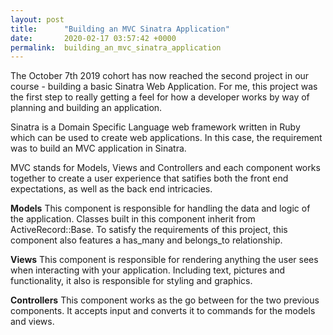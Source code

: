 ```yaml
---
layout: post
title:      "Building an MVC Sinatra Application"
date:       2020-02-17 03:57:42 +0000
permalink:  building_an_mvc_sinatra_application
---
```



The October 7th 2019 cohort has now reached the second project in our course - building a basic Sinatra Web Application. For me, this project was the first step to really getting a feel for how a developer works by way of planning and building an application.

Sinatra is a Domain Specific Language web framework written in Ruby which can be used to create web applications. In this case, the requirement was to build an MVC application in Sinatra. 

MVC stands for Models, Views and Controllers and each component works together to create a user experience that satifies both the front end expectations, as well as the back end intricacies.

**Models**
This component is responsible for handling the data and logic of the application. Classes built in this component inherit from ActiveRecord::Base. To satisfy the requirements of this project, this component also features a has_many and belongs_to relationship.

**Views**
This component is responsible for rendering anything the user sees when interacting with your application. Including text, pictures and functionality, it also is responsible for styling and graphics. 

**Controllers**
This component works as the go between for the two previous components. It accepts input and converts it to commands for the models and views.




